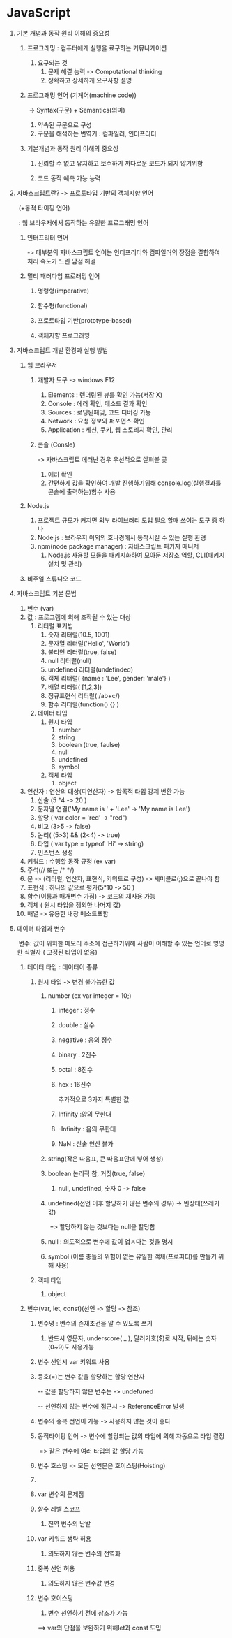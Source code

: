 # JavaScript #

1. 기본 개념과 동작 원리 이해의 중요성

   1. 프로그래밍 : 컴퓨터에게 실행을 료구하는 커뮤니케이션

      1. 요구되는 것
         1. 문제 해결 능력 -> Computational thinking
         2. 정확하고 상세하게 요구사항 설명

   2. 프로그래밍 언어 (기계어(machine code))  

      ​	-> Syntax(구문) + Semantics(의미)

      1.  약속된 구문으로 구성
      2.  구문을 해석하는 변역기 : 컴파일러, 인터프리터

   3. 기본개념과 동작 원리 이해의 중요성

      1. 신뢰할 수 없고 유지하고 보수하기 까다로운 코드가 되지 않기위함

      2. 코드 동작 예측 가능 능력

         

2. 자바스크립트란? -> 프로토타입 기반의 객체지향 언어

   ​		(+동적 타이핑 언어)

   ​	: 웹 브라우저에서 동작하는 유일한 프로그래밍 언어

   1. 인터프리터 언어

      -> 대부분의 자바스크립트 언어는 인터프리터와 컴파일러의 장점을 결합하여 처리 속도가 느린 담점 해결

   2. 멀티 패러다임 프로래밍 언어

      1. 명령형(imperative)

      2. 함수형(functional)

      3. 프로토타입 기반(prototype-based)

      4. 객체지향 프로그래밍

         

3. 자바스크립트 개발 환경과 실행 방법

   1. 웹 브라우저

      1. 개발자 도구 -> windows F12

         1. Elements : 렌더링된 뷰를 확인 가능(저장 X)
         2. Console : 에러 확인, 메소드 결과 확인
         3. Sources : 로딩된페잊, 코드  디버깅 가능
         4. Network : 요청 정보와 퍼포먼스 확인
         5. Application : 세션, 쿠키, 웹 스토리지 확인, 관리

      2. 콘솔 (Consle)

         -> 자바스크립트 에러난 경우 우선적으로 살펴볼 곳

         1. 에러 확인
         2. 간편하게 값을 확인하여 개발 진행하기위해 console.log(실행결과를 콘솔에 출력하는)함수 사용

   2. Node.js

      1. 프로젝트 규모가 커지면 외부 라이브러리 도입 필요 할때 쓰이는 도구 중 하나
      2. Node.js : 브라우저 이외의 호나경에서 동작시킬 수 있는 실행 환경
      3. npm(node package manager) : 자바스크립트 패키지 매니저
         1. Node.js 사용할 모듈을 패키지화하여 모아둔 저장소 역할, CLI(패키지 설치 및 관리)

   3. 비주얼 스튜디오 코드

      

4. 자바스크립트 기본 문법

   1. 변수 (var)
   2. 값 : 프로그램에 의해 조작될 수 있는 대상
      1. 리터럴 표기법
         1. 숫자 리터럴(10.5, 1001)
         2. 문자열 리터럴('Hello', 'World')
         3. 불리언 리터럴(true, false)
         4. null 리터럴(null)
         5. undefined 리터럴(undefinded)
         6. 객체 리터럴( {name : 'Lee', gender: 'male'} )
         7. 배열 리터럴( [1,2,3])
         8. 정규표현식 리터럴( /ab+c/)
         9. 함수 리터럴(function() {} )
      2. 데이터 타입
         1. 원시 타입
            1. number
            2. string
            3. boolean (true, faulse)
            4. null
            5. undefined
            6. symbol
         2. 객체 타입
            1. object
   3. 연산자 : 연산의 대상(피연산자) -> 암목적 타입 강제 변환 가능
      1. 산술 (5 *4 -> 20 )
      2. 문자열 연결('My name is ' + 'Lee' -> 'My name is Lee')
      3. 할당 (  var color = 'red' -> "red")
      4. 비교 (3>5 -> false)
      5. 논리( (5>3) && (2<4)  -> true)
      6. 타입 ( var type = typeof  'Hi' ->  string)
      7. 인스턴스 생성
   4. 키워드 : 수행할 동작 규정 (ex var)
   5. 주석(// 또는 /*  */)
   6. 문 -> (리터럴, 연산자, 표현식, 키워드로 구성) -> 세미클로(;)으로 끝나야 함
   7. 표현식 : 하나의 값으로 평가(5*10 -> 50 )
   8. 함수(이름과 매개변수 가짐) -> 코드의 재사용 가능
   9. 객체 ( 원시 타입을 젱외한 나머지 값)
   10. 배열 -> 유용한 내장 메소드포함

   

5. 데이터 타입과 변수

   ​	변수:  값이 위치한 메모리 주소에 접근하기위해 사람이 이해할 수 있는 언어로 명명한 식별자 ( 고정된 타입이 없음)

   1. 데이터 타입 : 데이터이 종류

      1. 원시 타입 -> 변경 불가능한 값

         1. number (ex  var integer = 10;)

            1. integer : 정수

            2. double : 실수

            3. negative : 음의 정수

            4. binary : 2진수

            5. octal : 8진수

            6. hex : 16진수

               추가적으로 3가지 특별한 값

            7. Infinity :양의 무한대

            8. -Infinity : 음의 무한대

            9. NaN : 산술 연산 불가

         2. string(작은 따음표, 큰 따음표안에 넣어 생성)

         3. boolean 논리적 참, 거짓(true, false)

            1. null, undefined, 숫자 0 -> false

         4. undefined(선언 이후 할당하기 않은 변수의 경우) -> 빈상태(쓰레기 값) 

            ​	=> 할당하지 않는 것보다는 null을 할당함

         5. null : 의도적으로 변수에 값이 업ㅅ다는 것을 명시

         6. symbol (이름 충돌의 위험이 없는 유일한 객체(프로퍼티)를 만들기 위해 사용)

      2. 객체 타입

         1. object

   2. 변수(var, let, const)(선언 -> 할당 -> 참조)

      1. 변수명 : 변수의 존재조건을 알 수 있도록 쓰기

         1. 반드시 영문자, underscore( _ ), 달러기호($)로 시작, 뒤에는 숫자(0~9)도 사용가능

      2. 변수 선언시 var  키워드 사용

      3. 등호(=)는 변수 값을 할당하는 할당 연산자

         -- 값을 할당하지 않은 변수는 -> undefuned

         -- 선언하지 않는 변수에 접근시 -> ReferenceError 발생

      4. 변수의 중복 선언이 가능 -> 사용하지 않는 것이 좋다

      5. 동적타이핑 언어 -> 변수에  할당되는 값의 타입에 의해 자동으로 타입 결정

         ​	=> 같은 변수에 여러 타입의 값 할당  가능

      6. 변수 호스팅 -> 모든 선언문은 호이스팅(Hoisting)

      7. 

      8.  var 변수의 문제점

         1. 함수 레벨 스코프

            1. 전역 변수의 남발

         2. var 키워드 생략 허용

            1. 의도하지 않는 변수의 전역화

         3. 중복 선언 허용

            1. 의도하지 않은 변수값 변경

         4. 변수 호이스팅

            1. 변수 선언하기 전에 참조가 가능

            ==> var의 단점을 보완하기  위해let과 const 도입

